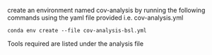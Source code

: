 
create an environment named cov-analysis by running the following commands using the yaml file provided i.e. cov-analysis.yml
```
conda env create --file cov-analysis-bsl.yml
```
Tools required are listed under the analysis file
